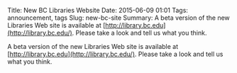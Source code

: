 Title: New BC Libraries Website
Date: 2015-06-09 01:01 
Tags: announcement, tags 
Slug: new-bc-site 
Summary: A beta version of the new Libraries Web site is available at [http://library.bc.edu](http://library.bc.edu/). Please take a look and tell us what you think.

A beta version of the new Libraries Web site is available at [http://library.bc.edu](http://library.bc.edu/). Please take a look and tell us what you think.